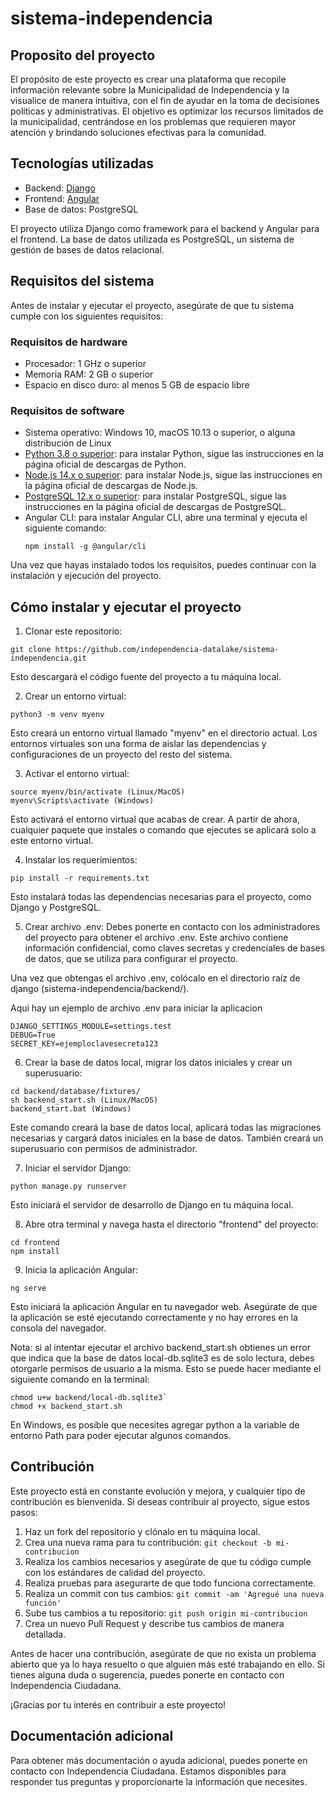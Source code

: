 # sistema-independencia
## Proposito del proyecto

El propósito de este proyecto es crear una plataforma que recopile información relevante sobre la Municipalidad de Independencia y la visualice de manera intuitiva, con el fin de ayudar en la toma de decisiones políticas y administrativas. El objetivo es optimizar los recursos limitados de la municipalidad, centrándose en los problemas que requieren mayor atención y brindando soluciones efectivas para la comunidad.

## Tecnologías utilizadas
- Backend: [Django](https://docs.djangoproject.com/)
- Frontend: [Angular](https://angular.io/)
- Base de datos: PostgreSQL

El proyecto utiliza Django como framework para el backend y Angular para el frontend. La base de datos utilizada es PostgreSQL, un sistema de gestión de bases de datos relacional.

## Requisitos del sistema
Antes de instalar y ejecutar el proyecto, asegúrate de que tu sistema cumple con los siguientes requisitos:

### Requisitos de hardware
- Procesador: 1 GHz o superior
- Memoria RAM: 2 GB o superior
- Espacio en disco duro: al menos 5 GB de espacio libre

### Requisitos de software
- Sistema operativo: Windows 10, macOS 10.13 o superior, o alguna distribución de Linux
- [Python 3.8 o superior](https://www.python.org/downloads/): para instalar Python, sigue las instrucciones en la página oficial de descargas de Python.
- [Node.js 14.x o superior](https://nodejs.org/en/download/): para instalar Node.js, sigue las instrucciones en la página oficial de descargas de Node.js.
- [PostgreSQL 12.x o superior](https://www.postgresql.org/download/): para instalar PostgreSQL, sigue las instrucciones en la página oficial de descargas de PostgreSQL.
- Angular CLI: para instalar Angular CLI, abre una terminal y ejecuta el siguiente comando:
    ```
    npm install -g @angular/cli
    ```

Una vez que hayas instalado todos los requisitos, puedes continuar con la instalación y ejecución del proyecto.

## Cómo instalar y ejecutar el proyecto
1. Clonar este repositorio:

```
git clone https://github.com/independencia-datalake/sistema-independencia.git
```
Esto descargará el código fuente del proyecto a tu máquina local.

2. Crear un entorno virtual:

```
python3 -m venv myenv
```
Esto creará un entorno virtual llamado "myenv" en el directorio actual. Los entornos virtuales son una forma de aislar las dependencias y configuraciones de un proyecto del resto del sistema.

3. Activar el entorno virtual:

```
source myenv/bin/activate (Linux/MacOS)
myenv\Scripts\activate (Windows)
```
Esto activará el entorno virtual que acabas de crear. A partir de ahora, cualquier paquete que instales o comando que ejecutes se aplicará solo a este entorno virtual.

4. Instalar los requerimientos:

```
pip install -r requirements.txt
```
Esto instalará todas las dependencias necesarias para el proyecto, como Django y PostgreSQL.

5. Crear archivo .env:
Debes ponerte en contacto con los administradores del proyecto para obtener el archivo .env. Este archivo contiene información confidencial, como claves secretas y credenciales de bases de datos, que se utiliza para configurar el proyecto.

Una vez que obtengas el archivo .env, colócalo en el directorio raíz de django (sistema-independencia/backend/).

Aqui hay un ejemplo de archivo .env para iniciar la aplicacion 
```
DJANGO_SETTINGS_MODULE=settings.test
DEBUG=True
SECRET_KEY=ejemploclavesecreta123
```

6. Crear la base de datos local, migrar los datos iniciales y crear un superusuario:

```
cd backend/database/fixtures/
sh backend_start.sh (Linux/MacOS)
backend_start.bat (Windows)
```
Este comando creará la base de datos local, aplicará todas las migraciones necesarias y cargará datos iniciales en la base de datos. También creará un superusuario con permisos de administrador.

7. Iniciar el servidor Django:

```
python manage.py runserver
```
Esto iniciará el servidor de desarrollo de Django en tu máquina local.

8. Abre otra terminal y navega hasta el directorio "frontend" del proyecto:
```
cd frontend
npm install
```
9. Inicia la aplicación Angular:
```
ng serve
```
Esto iniciará la aplicación Angular en tu navegador web. Asegúrate de que la aplicación se esté ejecutando correctamente y no hay errores en la consola del navegador.

Nota: si al intentar ejecutar el archivo backend_start.sh obtienes un error que indica que la base de datos local-db.sqlite3 es de solo lectura, debes otorgarle permisos de usuario a la misma. Esto se puede hacer mediante el siguiente comando en la terminal:

```
chmod u+w backend/local-db.sqlite3`
chmod +x backend_start.sh
```
En Windows, es posible que necesites agregar python a la variable de entorno Path para poder ejecutar algunos comandos.

## Contribución

Este proyecto está en constante evolución y mejora, y cualquier tipo de contribución es bienvenida. Si deseas contribuir al proyecto, sigue estos pasos:

1. Haz un fork del repositorio y clónalo en tu máquina local.
2. Crea una nueva rama para tu contribución:
`git checkout -b mi-contribucion`
3. Realiza los cambios necesarios y asegúrate de que tu código cumple con los estándares de calidad del proyecto.
4. Realiza pruebas para asegurarte de que todo funciona correctamente.
5. Realiza un commit con tus cambios:
`git commit -am 'Agregué una nueva función'`
6. Sube tus cambios a tu repositorio:
`git push origin mi-contribucion`
7. Crea un nuevo Pull Request y describe tus cambios de manera detallada.

Antes de hacer una contribución, asegúrate de que no exista un problema abierto que ya lo haya resuelto o que alguien más esté trabajando en ello. Si tienes alguna duda o sugerencia, puedes ponerte en contacto con Independencia Ciudadana.

¡Gracias por tu interés en contribuir a este proyecto!

## Documentación adicional

Para obtener más documentación o ayuda adicional, puedes ponerte en contacto con Independencia Ciudadana. Estamos disponibles para responder tus preguntas y proporcionarte la información que necesites.